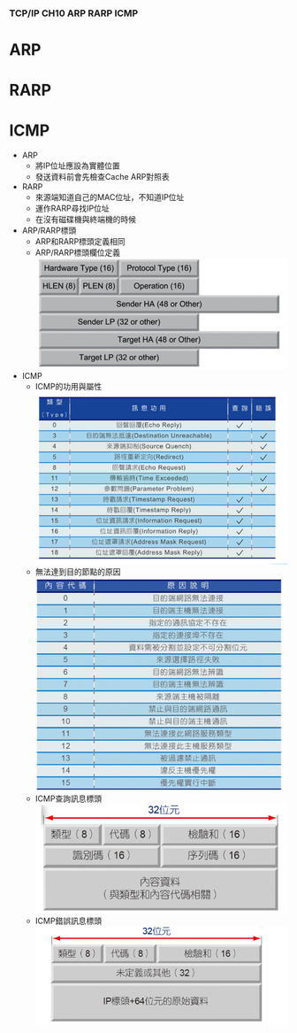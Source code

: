 ### TCP/IP CH10 ARP RARP ICMP
# ARP
# RARP
# ICMP
* ARP
    * 將IP位址應設為實體位置
    * 發送資料前會先檢查Cache ARP對照表
* RARP
    * 來源端知道自己的MAC位址，不知道IP位址
    * 運作RARP尋找IP位址
    * 在沒有磁碟機與終端機的時候
* ARP/RARP標頭
    * ARP和RARP標頭定義相同
    * ARP/RARP標頭欄位定義
    ![ARP/RARP標頭](https://github.com/www-abcdefg/TCPIP-/blob/main/TCPIP/picture/ARP%20RARP%20%E6%A8%99%E9%A0%AD.png)
* ICMP
    * ICMP的功用與屬性
    ![ICMP的功用與屬性](https://github.com/www-abcdefg/TCPIP-/blob/main/TCPIP/picture/ICMP.png)
    * 無法達到目的節點的原因
    ![無法達到目的節點的原因](https://github.com/www-abcdefg/TCPIP-/blob/main/TCPIP/picture/ICMP%E7%84%A1%E6%B3%95%E9%81%94%E5%88%B0%E7%AF%80%E9%BB%9E.png)
    * ICMP查詢訊息標頭
    ![ICMP查詢訊息標頭](https://github.com/www-abcdefg/TCPIP-/blob/main/TCPIP/picture/ICMP%E6%9F%A5%E8%A9%A2%E8%A8%8A%E6%81%AF%E6%A8%99%E9%A0%AD.png)
    * ICMP錯誤訊息標頭
    ![ICMP錯誤訊息標頭](https://github.com/www-abcdefg/TCPIP-/blob/main/TCPIP/picture/ICMP%E9%8C%AF%E8%AA%A4%E8%A8%8A%E6%81%AF%E6%A8%99%E9%A0%AD.png)
